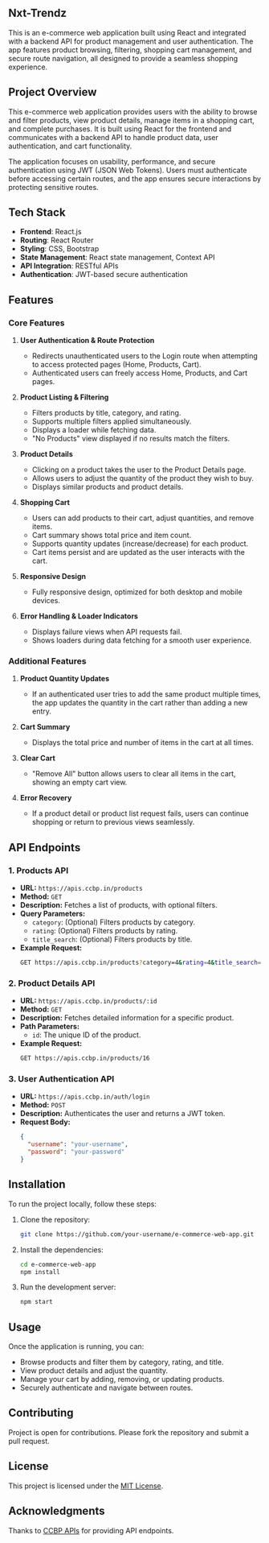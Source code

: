 ## Nxt-Trendz

This is an e-commerce web application built using React and integrated with a backend API for product management and user authentication. The app features product browsing, filtering, shopping cart management, and secure route navigation, all designed to provide a seamless shopping experience.

## Project Overview

This e-commerce web application provides users with the ability to browse and filter products, view product details, manage items in a shopping cart, and complete purchases. It is built using React for the frontend and communicates with a backend API to handle product data, user authentication, and cart functionality.

The application focuses on usability, performance, and secure authentication using JWT (JSON Web Tokens). Users must authenticate before accessing certain routes, and the app ensures secure interactions by protecting sensitive routes.

## Tech Stack

- **Frontend**: React.js
- **Routing**: React Router
- **Styling**: CSS, Bootstrap
- **State Management**: React state management, Context API
- **API Integration**: RESTful APIs
- **Authentication**: JWT-based secure authentication

## Features

### Core Features

1. **User Authentication & Route Protection**
   - Redirects unauthenticated users to the Login route when attempting to access protected pages (Home, Products, Cart).
   - Authenticated users can freely access Home, Products, and Cart pages.

2. **Product Listing & Filtering**
   - Filters products by title, category, and rating.
   - Supports multiple filters applied simultaneously.
   - Displays a loader while fetching data.
   - "No Products" view displayed if no results match the filters.

3. **Product Details**
   - Clicking on a product takes the user to the Product Details page.
   - Allows users to adjust the quantity of the product they wish to buy.
   - Displays similar products and product details.

4. **Shopping Cart**
   - Users can add products to their cart, adjust quantities, and remove items.
   - Cart summary shows total price and item count.
   - Supports quantity updates (increase/decrease) for each product.
   - Cart items persist and are updated as the user interacts with the cart.

5. **Responsive Design**
   - Fully responsive design, optimized for both desktop and mobile devices.

6. **Error Handling & Loader Indicators**
   - Displays failure views when API requests fail.
   - Shows loaders during data fetching for a smooth user experience.

### Additional Features

1. **Product Quantity Updates**
   - If an authenticated user tries to add the same product multiple times, the app updates the quantity in the cart rather than adding a new entry.

2. **Cart Summary**
   - Displays the total price and number of items in the cart at all times.

3. **Clear Cart**
   - "Remove All" button allows users to clear all items in the cart, showing an empty cart view.

4. **Error Recovery**
   - If a product detail or product list request fails, users can continue shopping or return to previous views seamlessly.

## API Endpoints

### 1. **Products API**
   - **URL:** `https://apis.ccbp.in/products`
   - **Method:** `GET`
   - **Description:** Fetches a list of products, with optional filters.
   - **Query Parameters:**
     - `category`: (Optional) Filters products by category.
     - `rating`: (Optional) Filters products by rating.
     - `title_search`: (Optional) Filters products by title.
   - **Example Request:**
     ```bash
     GET https://apis.ccbp.in/products?category=4&rating=4&title_search=machine
     ```

### 2. **Product Details API**
   - **URL:** `https://apis.ccbp.in/products/:id`
   - **Method:** `GET`
   - **Description:** Fetches detailed information for a specific product.
   - **Path Parameters:**
     - `id`: The unique ID of the product.
   - **Example Request:**
     ```bash
     GET https://apis.ccbp.in/products/16
     ```

### 3. **User Authentication API**
   - **URL:** `https://apis.ccbp.in/auth/login`
   - **Method:** `POST`
   - **Description:** Authenticates the user and returns a JWT token.
   - **Request Body:**
     ```json
     {
       "username": "your-username",
       "password": "your-password"
     }
     ```

## Installation

To run the project locally, follow these steps:

1. Clone the repository:
   ```bash
   git clone https://github.com/your-username/e-commerce-web-app.git
   ```
2. Install the dependencies:
   ```bash
   cd e-commerce-web-app
   npm install
   ```
3. Run the development server:
   ```bash
   npm start
   ```

## Usage
Once the application is running, you can:

- Browse products and filter them by category, rating, and title.
- View product details and adjust the quantity.
- Manage your cart by adding, removing, or updating products.
- Securely authenticate and navigate between routes.

## Contributing
Project is open for contributions. Please fork the repository and submit a pull request.

## License
This project is licensed under the [MIT License](LICENSE).

## Acknowledgments
Thanks to [CCBP APIs](https://apis.ccbp.in/) for providing API endpoints.

